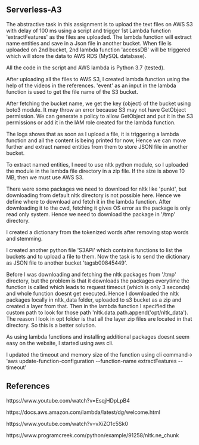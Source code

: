 <h2>Serverless-A3</h2>
<p>The abstractive task in this assignment is to upload the text files on AWS S3 with delay of 100 ms using a script and trigger 1st Lambda function 'extractFeatures' as the files are uploaded. The lambda function will extract name entities and save in a Json file in another bucket. When file is uploaded on 2nd bucket, 2nd lambda function 'accessDB' will be triggered which will store the data to AWS RDS (MySQL database).
<p>All the code in the script and AWS lambda is Python 3.7 (tested). </p>
<p>After uploading all the files to AWS S3, I created lambda function using the help of the videos in the references. 'event' as an input in the lambda function is used to get the file name of the S3 bucket.</p>
<p>After fetching the bucket name, we get the key (object) of the bucket using boto3 module. It may throw an error because S3 may not have GetObject permission. We can generate a policy to allow GetObject and put it in the S3 permissions or add it in the IAM role created for the lambda function.<p>
<p>The logs shows that as soon as I upload a file, it is triggering a lambda function and all the content is being printed for now, Hence we can move further and extract named entities from them to store JSON file in another bucket.</p>
<p>To extract named entities, I need to use nltk python module, so I uploaded the module in the lambda file directory in a zip file. If the size is above 10 MB, then we must use AWS S3.</p>
<p> There were some packages we need to download for nltk like 'punkt', but downloading from default nltk directory is not possible here. Hence we define where to download and fetch it in the lambda function. After downloading it to the cwd, fetching it gives OS error as the package is only read only system. Hence we need to download the package in '/tmp' directory.</p>
<p>I created a dictionary from the tokenized words after removing stop words and stemming.</p>
<p>I created another python file 'S3APi' which contains functions to list the buckets and to upload a file to them. Now the task is to send the dictionary as JSON file to another bucket 'tagsb00845449'.</p>
<p>Before I was downloading and fetching the nltk packages from '/tmp' directory, but the problem is that it downloads the packages everytime the function is called which leads to request timeout (which is only 3 seconds) and whole function doesnt get executed. Hence I downloaded the nltk packages locally in nltk_data folder, uploaded to s3 bucket as a zip and created a layer from that. Then in the lambda function I specified the custom path to look for those path 'nltk.data.path.append('opt/nltk_data'). The reason I look in opt folder is that all the layer zip files are located in that directory. So this is a better solution.</p>
<p>As using lambda functions and installing additional packages doesnt seem easy on the website, I started using aws cli.</p>
<p>I updated the timeout and memory size of the function using cli command-> 'aws update-function-configuration --function-name extractFeatures --timeout'




<h2> References </h2>
<p>https://www.youtube.com/watch?v=EsqjHDpLpB4</p>
<p>https://docs.aws.amazon.com/lambda/latest/dg/welcome.html</p>
<p>https://www.youtube.com/watch?v=vXiZO1c5Sk0</p>
<p>https://www.programcreek.com/python/example/91258/nltk.ne_chunk</p>

